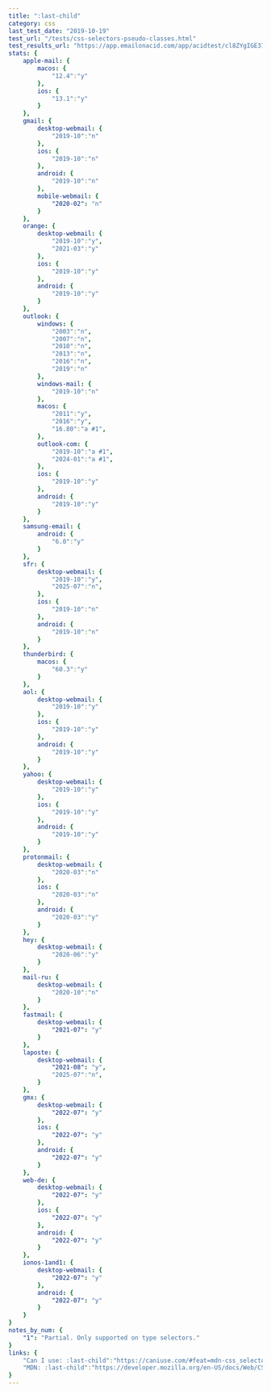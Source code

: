 ```yaml
---
title: ":last-child"
category: css
last_test_date: "2019-10-19"
test_url: "/tests/css-selectors-pseudo-classes.html"
test_results_url: "https://app.emailonacid.com/app/acidtest/cl8ZYgIGE372fkVVuJkwNJDd7B4JUpo23Nz6qANcSlRUA/list"
stats: {
    apple-mail: {
        macos: {
            "12.4":"y"
        },
        ios: {
            "13.1":"y"
        }
    },
    gmail: {
        desktop-webmail: {
            "2019-10":"n"
        },
        ios: {
            "2019-10":"n"
        },
        android: {
            "2019-10":"n"
        },
        mobile-webmail: {
            "2020-02": "n"
        }
    },
    orange: {
        desktop-webmail: {
            "2019-10":"y",
            "2021-03":"y"
        },
        ios: {
            "2019-10":"y"
        },
        android: {
            "2019-10":"y"
        }
    },
    outlook: {
        windows: {
            "2003":"n",
            "2007":"n",
            "2010":"n",
            "2013":"n",
            "2016":"n",
            "2019":"n"
        },
        windows-mail: {
            "2019-10":"n"
        },
        macos: {
            "2011":"y",
            "2016":"y",
            "16.80":"a #1",
        },
        outlook-com: {
            "2019-10":"a #1",
            "2024-01":"a #1",
        },
        ios: {
            "2019-10":"y"
        },
        android: {
            "2019-10":"y"
        }
    },
    samsung-email: {
        android: {
            "6.0":"y"
        }
    },
    sfr: {
        desktop-webmail: {
            "2019-10":"y",
            "2025-07":"n",
        },
        ios: {
            "2019-10":"n"
        },
        android: {
            "2019-10":"n"
        }
    },
    thunderbird: {
        macos: {
            "60.3":"y"
        }
    },
    aol: {
        desktop-webmail: {
            "2019-10":"y"
        },
        ios: {
            "2019-10":"y"
        },
        android: {
            "2019-10":"y"
        }
    },
    yahoo: {
        desktop-webmail: {
            "2019-10":"y"
        },
        ios: {
            "2019-10":"y"
        },
        android: {
            "2019-10":"y"
        }
    },
    protonmail: {
        desktop-webmail: {
            "2020-03":"n"
        },
        ios: {
            "2020-03":"n"
        },
        android: {
            "2020-03":"y"
        }
    },
    hey: {
        desktop-webmail: {
            "2020-06":"y"
        }
    },
    mail-ru: {
        desktop-webmail: {
            "2020-10":"n"
        }
    },
    fastmail: {
        desktop-webmail: {
            "2021-07": "y"
        }
    },
    laposte: {
        desktop-webmail: {
            "2021-08": "y",
            "2025-07":"n",
        }
    },
    gmx: {
        desktop-webmail: {
            "2022-07": "y"
        },
        ios: {
            "2022-07": "y"
        },
        android: {
            "2022-07": "y"
        }
    },
    web-de: {
        desktop-webmail: {
            "2022-07": "y"
        },
        ios: {
            "2022-07": "y"
        },
        android: {
            "2022-07": "y"
        }
    },
    ionos-1and1: {
        desktop-webmail: {
            "2022-07": "y"
        },
        android: {
            "2022-07": "y"
        }
    }
}
notes_by_num: {
    "1": "Partial. Only supported on type selectors."
}
links: {
    "Can I use: :last-child":"https://caniuse.com/#feat=mdn-css_selectors_last-child",
    "MDN: :last-child":"https://developer.mozilla.org/en-US/docs/Web/CSS/:last-child"
}
---
```

